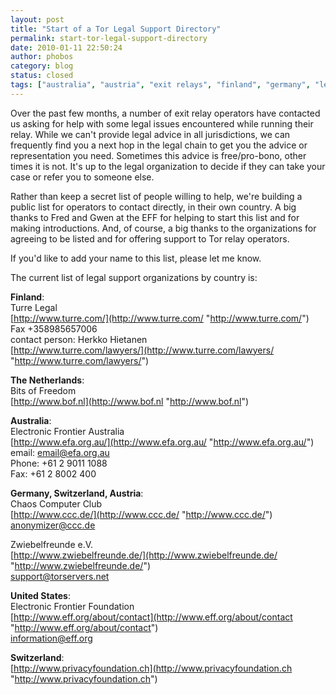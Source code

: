 ```yaml
---
layout: post
title: "Start of a Tor Legal Support Directory"
permalink: start-tor-legal-support-directory
date: 2010-01-11 22:50:24
author: phobos
category: blog
status: closed
tags: ["australia", "austria", "exit relays", "finland", "germany", "legal support", "netherlands", "switzerland", "tor legal support directory", "tor relay operators", "usa"]
---
```


Over the past few months, a number of exit relay operators have contacted us asking for help with some legal issues encountered while running their relay. While we can't provide legal advice in all jurisdictions, we can frequently find you a next hop in the legal chain to get you the advice or representation you need. Sometimes this advice is free/pro-bono, other times it is not. It's up to the legal organization to decide if they can take your case or refer you to someone else.

Rather than keep a secret list of people willing to help, we're building a public list for operators to contact directly, in their own country. A big thanks to Fred and Gwen at the EFF for helping to start this list and for making introductions. And, of course, a big thanks to the organizations for agreeing to be listed and for offering support to Tor relay operators.

If you'd like to add your name to this list, please let me know.

The current list of legal support organizations by country is:

**Finland**:  
 Turre Legal  
 [http://www.turre.com/](http://www.turre.com/ "http://www.turre.com/")  
 Fax +358985657006  
 contact person: Herkko Hietanen  
 [http://www.turre.com/lawyers/](http://www.turre.com/lawyers/ "http://www.turre.com/lawyers/")

**The Netherlands**:  
 Bits of Freedom  
 [http://www.bof.nl](http://www.bof.nl "http://www.bof.nl")

**Australia**:  
 Electronic Frontier Australia  
 [http://www.efa.org.au/](http://www.efa.org.au/ "http://www.efa.org.au/")  
 email: [email@efa.org.au](mailto:email@efa.org.au)  
 Phone: +61 2 9011 1088  
 Fax: +61 2 8002 400

**Germany, Switzerland, Austria**:  
 Chaos Computer Club  
 [http://www.ccc.de/](http://www.ccc.de/ "http://www.ccc.de/")  
 [anonymizer@ccc.de](mailto:anonymizer@ccc.de)

Zwiebelfreunde e.V.  
 [http://www.zwiebelfreunde.de/](http://www.zwiebelfreunde.de/ "http://www.zwiebelfreunde.de/")  
 [support@torservers.net](mailto:support@torservers.net)

**United States**:  
 Electronic Frontier Foundation  
 [http://www.eff.org/about/contact](http://www.eff.org/about/contact "http://www.eff.org/about/contact")  
 [information@eff.org](mailto:information@eff.org)

**Switzerland**:  
 [http://www.privacyfoundation.ch](http://www.privacyfoundation.ch "http://www.privacyfoundation.ch")
